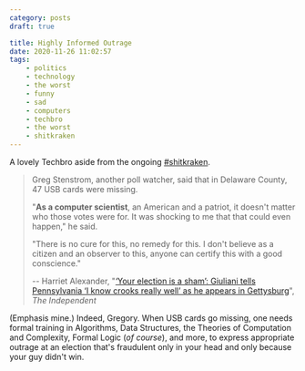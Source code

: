 ```yaml
---
category: posts
draft: true

title: Highly Informed Outrage
date: 2020-11-26 11:02:57
tags:
    - politics
    - technology
    - the worst
    - funny
    - sad
    - computers
    - techbro
    - the worst
    - shitkraken
---
```


A lovely Techbro aside from the ongoing [#shitkraken](/tags/shitkraken).

> Greg Stenstrom, another poll watcher, said that in Delaware County, 47 USB cards were missing.
>
> "**As a computer scientist**, an American and a patriot, it doesn't matter who those votes were for. It was shocking to me that that could even happen," he said.
>
> "There is no cure for this, no remedy for this. I don't believe as a citizen and an observer to this, anyone can certify this with a good conscience."
>
> -- Harriet Alexander, "[‘Your election is a sham’: Giuliani tells Pennsylvania ‘I know crooks really well’ as he appears in Gettysburg](https://www.independent.co.uk/news/world/americas/us-election-2020/rudy-giuliani-pennsylvania-election-trump-fraud-b1761888.html)", _The Independent_

(Emphasis mine.) Indeed, Gregory. When USB cards go missing, one needs formal training in Algorithms, Data Structures, the Theories of Computation and Complexity, Formal Logic (_of course_), and more, to express appropriate outrage at an election that's fraudulent only in your head and only because your guy didn't win.
